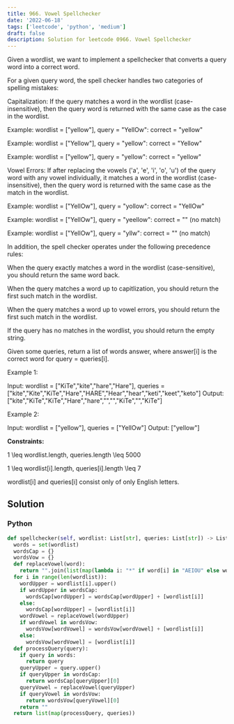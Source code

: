 ```yaml
---
title: 966. Vowel Spellchecker
date: '2022-06-18'
tags: ['leetcode', 'python', 'medium']
draft: false
description: Solution for leetcode 0966. Vowel Spellchecker
---
```


 
Given a wordlist, we want to implement a spellchecker that converts a query word into a correct word.

For a given query word, the spell checker handles two categories of spelling mistakes:

Capitalization: If the query matches a word in the wordlist (case-insensitive), then the query word is returned with the same case as the case in the wordlist.

Example: wordlist <TeX>=</TeX> ["yellow"], query <TeX>=</TeX> "YellOw": correct <TeX>=</TeX> "yellow"

Example: wordlist <TeX>=</TeX> ["Yellow"], query <TeX>=</TeX> "yellow": correct <TeX>=</TeX> "Yellow"

Example: wordlist <TeX>=</TeX> ["yellow"], query <TeX>=</TeX> "yellow": correct <TeX>=</TeX> "yellow"

Vowel Errors: If after replacing the vowels ('a', 'e', 'i', 'o', 'u') of the query word with any vowel individually, it matches a word in the wordlist (case-insensitive), then the query word is returned with the same case as the match in the wordlist.

Example: wordlist <TeX>=</TeX> ["YellOw"], query <TeX>=</TeX> "yollow": correct <TeX>=</TeX> "YellOw"

Example: wordlist <TeX>=</TeX> ["YellOw"], query <TeX>=</TeX> "yeellow": correct <TeX>=</TeX> "" (no match)

Example: wordlist <TeX>=</TeX> ["YellOw"], query <TeX>=</TeX> "yllw": correct <TeX>=</TeX> "" (no match)

In addition, the spell checker operates under the following precedence rules:

When the query exactly matches a word in the wordlist (case-sensitive), you should return the same word back.

When the query matches a word up to capitlization, you should return the first such match in the wordlist.

When the query matches a word up to vowel errors, you should return the first such match in the wordlist.

If the query has no matches in the wordlist, you should return the empty string.

Given some queries, return a list of words answer, where answer[i] is the correct word for query <TeX>=</TeX> queries[i].

Example 1:

Input: wordlist <TeX>=</TeX> ["KiTe","kite","hare","Hare"], queries <TeX>=</TeX> ["kite","Kite","KiTe","Hare","HARE","Hear","hear","keti","keet","keto"]
Output: ["kite","KiTe","KiTe","Hare","hare","","","KiTe","","KiTe"]

Example 2:

Input: wordlist <TeX>=</TeX> ["yellow"], queries <TeX>=</TeX> ["YellOw"]
Output: ["yellow"]

**Constraints:**

1 <TeX>\leq</TeX> wordlist.length, queries.length <TeX>\leq</TeX> 5000

1 <TeX>\leq</TeX> wordlist[i].length, queries[i].length <TeX>\leq</TeX> 7

wordlist[i] and queries[i] consist only of only English letters.


## Solution
### Python
```python
def spellchecker(self, wordlist: List[str], queries: List[str]) -> List[str]:
  words = set(wordlist)
  wordsCap = {}
  wordsVow = {}
  def replaceVowel(word):
    return "".join(list(map(lambda i: "*" if word[i] in "AEIOU" else word[i], range(len(word)))))
  for i in range(len(wordlist)):
    wordUpper = wordlist[i].upper()
    if wordUpper in wordsCap:
      wordsCap[wordUpper] = wordsCap[wordUpper] + [wordlist[i]]
    else:
      wordsCap[wordUpper] = [wordlist[i]]
    wordVowel = replaceVowel(wordUpper)
    if wordVowel in wordsVow:
      wordsVow[wordVowel] = wordsVow[wordVowel] + [wordlist[i]]
    else:
      wordsVow[wordVowel] = [wordlist[i]]
  def processQuery(query):
    if query in words:
      return query
    queryUpper = query.upper()
    if queryUpper in wordsCap:
      return wordsCap[queryUpper][0]
    queryVowel = replaceVowel(queryUpper)
    if queryVowel in wordsVow:
      return wordsVow[queryVowel][0]
    return ""
  return list(map(processQuery, queries))

```
